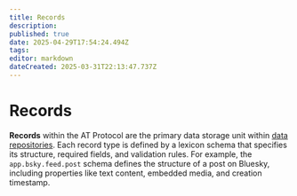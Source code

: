 ```yaml
---
title: Records
description: 
published: true
date: 2025-04-29T17:54:24.494Z
tags: 
editor: markdown
dateCreated: 2025-03-31T22:13:47.737Z
---
```


# Records
**Records** within the AT Protocol are the primary data storage unit within [data repositories](/en/wiki/reference/data/data-repositories). Each record type is defined by a lexicon schema that specifies its structure, required fields, and validation rules. For example, the `app.bsky.feed.post` schema defines the structure of a post on Bluesky, including properties like text content, embedded media, and creation timestamp.